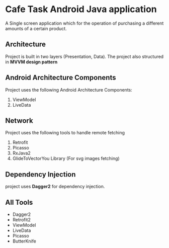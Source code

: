 # Cafe Task **Android Java** application
A Single screen application which for the operation of purchasing a different amounts of a certain product.

## Architecture
Project is built in two layers (Presentation, Data).
The project also structured in **MVVM design pattern**

## Android Architecture Components
Project uses the following Android Architecture Components:
1. ViewModel
2. LiveData

## Network
Project uses the following tools to handle remote fetching
1. Retrofit
2. Picasso
3. RxJava2
4. GlideToVectorYou Library (For svg images fetching)

##  Dependency Injection
project uses **Dagger2** for dependency injection.

##  All Tools
* Dagger2
* Retrofit2
* ViewModel
* LiveData
* Picasso
* ButterKnife
